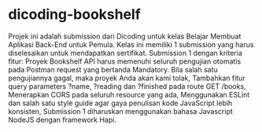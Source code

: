 # dicoding-bookshelf
Projek ini adalah submission dari Dicoding untuk kelas Belajar Membuat Aplikasi Back-End untuk Pemula. Kelas ini memiliki 1 submission yang harus diselesaikan untuk mendapatkan sertifikat.  Submission 1 dengan kriteria fitur:  Proyek Bookshelf API harus memenuhi seluruh pengujian otomatis pada Postman request yang bertanda Mandatory. Bila salah satu pengujiannya gagal, maka proyek Anda akan kami tolak, Tambahkan fitur query parameters ?name, ?reading dan ?finished pada route GET /books, Menerapkan CORS pada seluruh resource yang ada, Menggunakan ESLint dan salah satu style guide agar gaya penulisan kode JavaScript lebih konsisten, Submission 1 diharuskan menggunakan bahasa Javascript NodeJS dengan framework Hapi.
